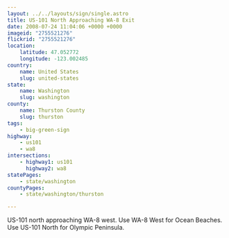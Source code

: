 ```yaml
---
layout: ../../layouts/sign/single.astro
title: US-101 North Approaching WA-8 Exit
date: 2008-07-24 11:04:06 +0000 +0000
imageid: "2755521276"
flickrid: "2755521276"
location:
    latitude: 47.052772
    longitude: -123.002485
country:
    name: United States
    slug: united-states
state:
    name: Washington
    slug: washington
county:
    name: Thurston County
    slug: thurston
tags:
    - big-green-sign
highway:
    - us101
    - wa8
intersections:
    - highway1: us101
      highway2: wa8
statePages:
    - state/washington
countyPages:
    - state/washington/thurston

---
```

US-101 north approaching WA-8 west.  Use WA-8 West for Ocean Beaches.  Use US-101 North for Olympic Peninsula.